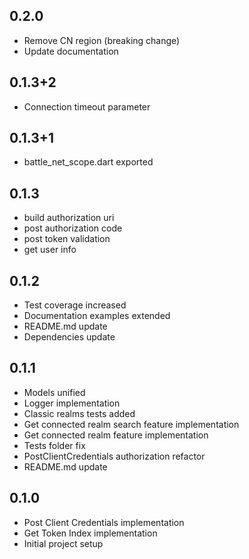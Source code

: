 ## 0.2.0

* Remove CN region (breaking change)
* Update documentation

## 0.1.3+2

* Connection timeout parameter

## 0.1.3+1

* battle_net_scope.dart exported

## 0.1.3

* build authorization uri
* post authorization code
* post token validation
* get user info

## 0.1.2

* Test coverage increased
* Documentation examples extended
* README.md update
* Dependencies update

## 0.1.1

* Models unified
* Logger implementation 
* Classic realms tests added
* Get connected realm search feature implementation 
* Get connected realm feature implementation
* Tests folder fix
* PostClientCredentials authorization refactor
* README.md update

## 0.1.0

* Post Client Credentials implementation
* Get Token Index implementation
* Initial project setup
